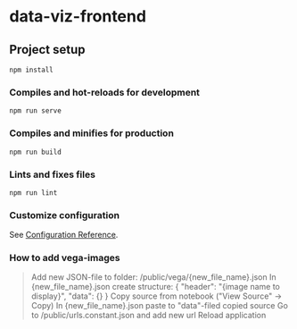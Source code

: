 # data-viz-frontend

## Project setup
```
npm install
```

### Compiles and hot-reloads for development
```
npm run serve
```

### Compiles and minifies for production
```
npm run build
```

### Lints and fixes files
```
npm run lint
```

### Customize configuration
See [Configuration Reference](https://cli.vuejs.org/config/).

### How to add vega-images
> Add new JSON-file to folder: /public/vega/{new_file_name}.json
> In {new_file_name}.json create structure: { "header": "{image name to display}", "data": {} }
> Copy source from notebook ("View Source" -> Copy)
> In {new_file_name}.json paste to "data"-filed copied source
> Go to /public/urls.constant.json and add new url
> Reload application